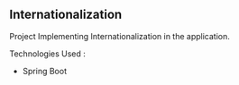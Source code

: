 ## Internationalization

Project Implementing Internationalization in the application.

Technologies Used : 
- Spring Boot
